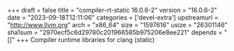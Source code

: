 +++
draft = false
title = "compiler-rt-static 16.0.6-2"
version = "16.0.6-2"
date = "2023-09-18T12:11:06"
categories = ['devel-extra']
upstreamurl = "http://www.llvm.org"
arch = "x86_64"
size = "1597616"
usize = "26301146"
sha1sum = "2970ecf5c6d29780c201966585b975206e8ee221"
depends = "[]"
+++
Compiler runtime libraries for clang (static)